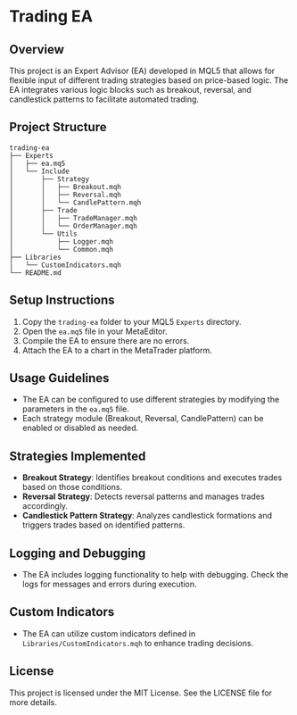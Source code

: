 # Trading EA

## Overview
This project is an Expert Advisor (EA) developed in MQL5 that allows for flexible input of different trading strategies based on price-based logic. The EA integrates various logic blocks such as breakout, reversal, and candlestick patterns to facilitate automated trading.

## Project Structure
```
trading-ea
├── Experts
│   ├── ea.mq5
│   └── Include
│       ├── Strategy
│       │   ├── Breakout.mqh
│       │   ├── Reversal.mqh
│       │   └── CandlePattern.mqh
│       ├── Trade
│       │   ├── TradeManager.mqh
│       │   └── OrderManager.mqh
│       └── Utils
│           ├── Logger.mqh
│           └── Common.mqh
├── Libraries
│   └── CustomIndicators.mqh
└── README.md
```

## Setup Instructions
1. Copy the `trading-ea` folder to your MQL5 `Experts` directory.
2. Open the `ea.mq5` file in your MetaEditor.
3. Compile the EA to ensure there are no errors.
4. Attach the EA to a chart in the MetaTrader platform.

## Usage Guidelines
- The EA can be configured to use different strategies by modifying the parameters in the `ea.mq5` file.
- Each strategy module (Breakout, Reversal, CandlePattern) can be enabled or disabled as needed.

## Strategies Implemented
- **Breakout Strategy**: Identifies breakout conditions and executes trades based on those conditions.
- **Reversal Strategy**: Detects reversal patterns and manages trades accordingly.
- **Candlestick Pattern Strategy**: Analyzes candlestick formations and triggers trades based on identified patterns.

## Logging and Debugging
- The EA includes logging functionality to help with debugging. Check the logs for messages and errors during execution.

## Custom Indicators
- The EA can utilize custom indicators defined in `Libraries/CustomIndicators.mqh` to enhance trading decisions.

## License
This project is licensed under the MIT License. See the LICENSE file for more details.